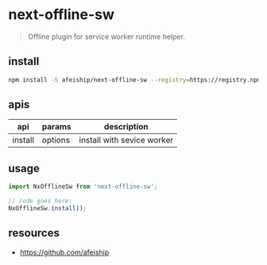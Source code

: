 # next-offline-sw
> Offline plugin for service worker runtime helper.

## install
```bash
npm install -S afeiship/next-offline-sw --registry=https://registry.npm.taobao.org
```

## apis
| api     | params  | description                |
| ------- | ------- | -------------------------- |
| install | options | install with sevice worker |

## usage
```js
import NxOfflineSw from 'next-offline-sw';

// code goes here:
NxOfflineSw.install();
```

## resources
- https://github.com/afeiship
